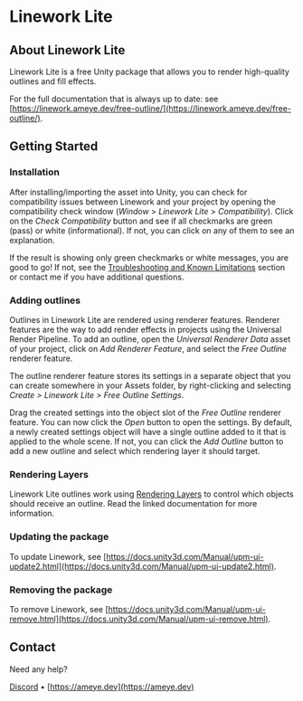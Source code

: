 # Linework Lite

## About Linework Lite

Linework Lite is a free Unity package that allows you to render high-quality outlines and fill effects.

For the full documentation that is always up to date: see [https://linework.ameye.dev/free-outline/](https://linework.ameye.dev/free-outline/).

## Getting Started

### Installation

After installing/importing the asset into Unity, you can check for compatibility issues between Linework and your project by opening the compatibility check window (*Window* > *Linework Lite* > *Compatibility*). Click on the *Check Compatibility* button and see if all checkmarks are green (pass) or white (informational). If not, you can click on any of them to see an explanation.

If the result is showing only green checkmarks or white messages, you are good to go! If not, see the [Troubleshooting and Known Limitations](https://linework.ameye.dev/known-limitations/) section or contact me if you have additional questions.

### Adding outlines

Outlines in Linework Lite are rendered using renderer features. Renderer features are the way to add render effects in projects using the Universal Render Pipeline. To add an outline, open the *Universal Renderer Data* asset of your project, click on *Add Renderer Feature*, and select the *Free Outline* renderer feature.

The outline renderer feature stores its settings in a separate object that you can create somewhere in your Assets folder, by right-clicking and selecting *Create > Linework Lite > Free Outline Settings*.

Drag the created settings into the object slot of the *Free Outline* renderer feature. You can now click the *Open* button to open the settings. By default, a newly created settings object will have a single outline added to it that is applied to the whole scene. If not, you can click the *Add Outline* button to add a new outline and select which rendering layer it should target.

### Rendering Layers

Linework Lite outlines work using [Rendering Layers](https://linework.ameye.dev/outline-layers/) to control which objects should receive an outline. Read the linked documentation for more information.

### Updating the package

To update Linework, see [https://docs.unity3d.com/Manual/upm-ui-update2.html](https://docs.unity3d.com/Manual/upm-ui-update2.html).


### Removing the package

To remove Linework, see [https://docs.unity3d.com/Manual/upm-ui-remove.html](https://docs.unity3d.com/Manual/upm-ui-remove.html).

## Contact

Need any help?

[Discord](https://discord.gg/cFfQGzQdPn) • [https://ameye.dev](https://ameye.dev)
